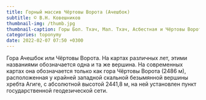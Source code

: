 ```yaml
---
title: Горный массив Чёртовы Ворота (Ачешбок)
subtitle: © В.Н. Ковешников
thumbnail-img: /thumb.jpg
thumbnail-caption: Горы Бол. Тхач, Мал. Тхач, Асбестная и Чёртовы Ворота
categories: toponymy
date: 2022-02-07 07:50 +0300
---
```

Гора Ачешбок или Чёртовы Ворота. На картах различных лет, этими названиями обозначается одна и та же вершина. На современных картах она обозначается только как гора Чёртовы Ворота (2486 м), расположенная у крайней западной скальной безымянной вершины хребта Агиге, с абсолютной высотой 2441,8 м, на ней установлен пункт государственной геодезической сети.
